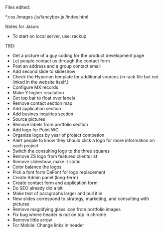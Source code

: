 Files edited:

*.css
/images
/js/fancybox.js
/index.html

Notes for Jason:

- To start on local server, use: rackup

TBD:
 - Get a picture of a guy coding for the product development page
 - Let people contact us through the contact form
 - Post an address and a group contact email
 - Add second slide to slideshow
 - Check the Hyperion template for additional sources (in rack file but not linked in the website itself.)
 - Configure MX records
 - Make Y higher resolution
 - Get top bar to float over labels
 - Remove contact section map
 - Add application section
 - Add busines inquiries section
 - Source pictures
 - Remove labels from portfolio section
 - Add logo for Point WC
 - Organize logos by year of project competion
 - Alert people to know they should click a logo for more information on each project
 - Switch the consulting logo to the three squares
 - Remove ZS logo from featured clients list
 - Remove slideshow, make it static
 - Color balance the logos
 - Pick a font form DaFont for logo replacement
 - Create Admin panel (long-term)
 - Create contact form and application form
 - Do SEO already did a bit
 - Make text of paragraphs larger and pull it in
 - New slides correspond to strategy, marketing, and consulting with pictures
 - Remove magnifying glass icon from portfolio images
 - Fix bug where header is not on top in chrome
 - Remove little arrow
 - For Mobile: Change links in header